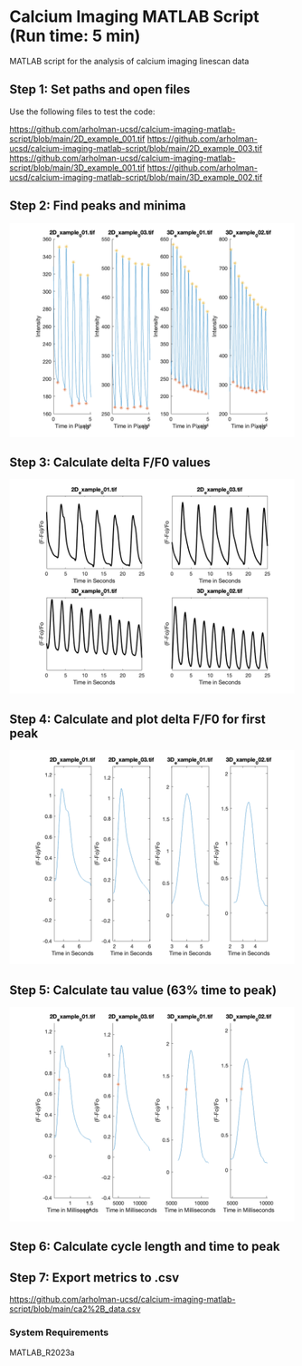 # Calcium Imaging MATLAB Script (Run time: 5 min)
MATLAB script for the analysis of calcium imaging linescan data

## Step 1: Set paths and open files
Use the following files to test the code:

https://github.com/arholman-ucsd/calcium-imaging-matlab-script/blob/main/2D_example_001.tif
https://github.com/arholman-ucsd/calcium-imaging-matlab-script/blob/main/2D_example_003.tif
https://github.com/arholman-ucsd/calcium-imaging-matlab-script/blob/main/3D_example_001.tif
https://github.com/arholman-ucsd/calcium-imaging-matlab-script/blob/main/3D_example_002.tif

## Step 2: Find peaks and minima
![alt text](https://github.com/arholman-ucsd/calcium-imaging-matlab-script/blob/main/Step%202%20-%20Peak%20Plot.png)

## Step 3: Calculate delta F/F0 values
![alt text](https://github.com/arholman-ucsd/calcium-imaging-matlab-script/blob/main/Step%203%20-%20delta%20F%3AF0%20plot.png)

## Step 4: Calculate and plot delta F/F0 for first peak
![alt text](https://github.com/arholman-ucsd/calcium-imaging-matlab-script/blob/main/Step%204%20-%20delta%20F%3AF0%20plot%20for%20first%20peak.png)

## Step 5: Calculate tau value (63% time to peak) 
![alt text](https://github.com/arholman-ucsd/calcium-imaging-matlab-script/blob/main/Step%205%20-%20tau%20plot%20for%20first%20peak.png)

## Step 6: Calculate cycle length and time to peak

## Step 7: Export metrics to .csv
https://github.com/arholman-ucsd/calcium-imaging-matlab-script/blob/main/ca2%2B_data.csv

### System Requirements
MATLAB_R2023a







